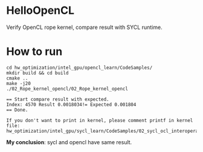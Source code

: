 # HelloOpenCL

Verify OpenCL rope kernel, compare result with SYCL runtime.

# How to run

    cd hw_optimization/intel_gpu/opencl_learn/CodeSamples/
    mkdir build && cd build
    cmake ..
    make -j20
    ./02_Rope_kernel_opencl/02_Rope_kernel_opencl

    == Start compare result with expected.
    Index: 4570 Result 0.0018034!= Expected 0.001804
    == Done.

    If you don't want to print in kernel, please comment printf in kernel file:
    hw_optimization/intel_gpu/sycl_learn/CodeSamples/02_sycl_ocl_interoperate/src/kernel_rope_ref/SYCL_LZ_program_1_bucket_0_part_53_8491392767821923070.cl

**My conclusion**: sycl and opencl have same result.